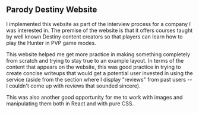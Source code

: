## Parody Destiny Website

I implemented this website as part of the interview process for a company I was interested in. The premise of the website is that it offers courses taught by well known Destiny content creators so that players can learn how to play the Hunter in PVP game modes. 

This website helped me get more practice in making something completely from scratch and trying to stay true to an example layout. In terms of the content that appears on the website, this was good practice in trying to create concise writeups that would get a potential user invested in using the service (aside from the section where I display "reviews" from past users -- I couldn't come up with reviews that sounded sincere).

This was also another good opportunity for me to work with images and manipulating them both in React and with pure CSS. 
